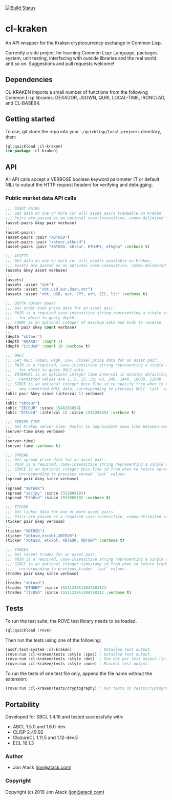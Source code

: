 [![Build Status](https://travis-ci.com/jonatack/cl-kraken.svg?branch=master)](https://travis-ci.com/jonatack/cl-kraken)

# cl-kraken

An API wrapper for the Kraken cryptocurrency exchange in Common Lisp.

Currently a side project for learning Common Lisp: Language, packages system, unit testing, interfacing with outside libraries and the real world, and so on. Suggestions and pull requests welcome!


## Dependencies

CL-KRAKEN imports a small number of functions from the following Common Lisp libraries: DEXADOR, JSOWN, QURI, LOCAL-TIME, IRONCLAD, and CL-BASE64.


## Getting started

To use, git clone the repo into your `~/quicklisp/local-projects` directory, then:

```lisp
(ql:quickload :cl-kraken)
(in-package :cl-kraken)
```


## API

All API calls accept a VERBOSE boolean keyword parameter (T or default NIL) to output the HTTP request headers for verifying and debugging.

### Public market data API calls

```lisp
;;; ASSET PAIRS
;;; Get data on one or more (or all) asset pairs tradeable on Kraken.
;;; Pairs are passed as an optional case-insensitive, comma-delimited string.
(asset-pairs &key pair verbose)
;;;
(asset-pairs)
(asset-pairs :pair "XBTUSD")
(asset-pairs :pair "xbteur,ethusd")
(asset-pairs :pair "XBTUSD, xbteur, ETHJPY, ethgbp" :verbose t)

;;; ASSETS
;;; Get data on one or more (or all) assets available on Kraken.
;;; Assets are passed as an optional case-insensitive, comma-delimited string.
(assets &key asset verbose)
;;;
(assets)
(assets :asset "xbt")
(assets :asset "xbt,usd,eur,dash,xmr")
(assets :asset "xbt, USD, eur, JPY, eth, ZEC, ltc" :verbose t)

;;; DEPTH (Order Book)
;;; Get order book price data for an asset pair.
;;; PAIR is a required case-insensitive string representing a single asset pair
;;;   for which to query depth.
;;; COUNT is an optional integer of maximum asks and bids to receive.
(depth pair &key count verbose)
;;;
(depth "xbteur")
(depth "ADAXBT" :count 1)
(depth "LtcUsd" :count 10 :verbose t)

;;; OHLC
;;; Get OHLC (Open, High, Low, Close) price data for an asset pair.
;;; PAIR is a required, case-insensitive string representing a single asset pair
;;;   for which to query OHLC data.
;;; INTERVAL is an optional integer time interval in minutes defaulting to 1.
;;;   Permitted values are 1, 5, 15, 30, 60, 240, 1440, 10080, 21600.
;;; SINCE is an optional integer Unix Time id to specify from when to return
;;;   new committed OHLC data, corresponding to previous OHLC `last' values.
(ohlc pair &key since (interval 1) verbose)
;;;
(ohlc "xbteur")
(ohlc "ZECEUR" :since 1548265854)
(ohlc "EthUsd" :interval 15 :since 1548265854 :verbose t)

;;; SERVER TIME
;;; Get Kraken server time. Useful to approximate skew time between server and client.
(server-time &key verbose)
;;;
(server-time)
(server-time :verbose t)

;;; SPREAD
;;; Get spread price data for an asset pair.
;;; PAIR is a required, case-insensitive string representing a single asset pair.
;;; SINCE is an optional integer Unix Time id from when to return spread data,
;;;   corresponding to previous spread `last' values.
(spread pair &key since verbose)
;;;
(spread "XBTEUR")
(spread "zecjpy" :since 1551009182)
(spread "EthUsd" :since 1551009182 :verbose t)

;;; TICKER
;;; Get ticker data for one or more asset pairs.
;;; Pairs are passed as a required case-insensitive, comma-delimited string.
(ticker pair &key verbose)
;;;
(ticker "XBTUSD")
(ticker "xbtusd,etcxbt,XBTEUR")
(ticker "xbtusd, etcxbt, XBTEUR, XBTGBP" :verbose t)

;;; TRADES
;;; Get recent trades for an asset pair.
;;; PAIR is a required, case-insensitive string representing a single asset pair.
;;; SINCE is an optional integer timestamp id from when to return trades data,
;;;   corresponding to previous trades `last' values.
(trades pair &key since verbose)
;;;
(trades "xbtusd")
(trades "ETHGBP" :since 1551123951304758112)
(trades "ltcUSD" :since 1551123951304758112 :verbose t)
```


## Tests

To run the test suite, the ROVE test library needs to be loaded.

```lisp
(ql:quickload :rove)
```

Then run the tests using one of the following:

```lisp
(asdf:test-system :cl-kraken)            ; Detailed test output.
(rove:run :cl-kraken/tests :style :spec) ; Detailed test output.
(rove:run :cl-kraken/tests :style :dot)  ; One dot per test output (in Rove master).
(rove:run :cl-kraken/tests :style :none) ; Minimal test output.
```

To run the tests of one test file only, append the file name without the extension:

```lisp
(rove:run :cl-kraken/tests/cryptography) ; Run tests in tests/cryptography.lisp only.
```

## Portability

Developed for SBCL 1.4.16 and tested successfully with:

- ABCL 1.5.0 and 1.6.0-dev
- CLISP 2.49.92
- ClozureCL 1.11.5 and 1.12-dev.5
- ECL 16.1.3


### Author

* Jon Atack (jon@atack.com)


### Copyright

Copyright (c) 2019 Jon Atack (jon@atack.com)
